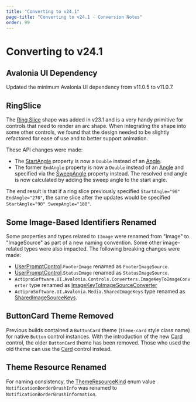 ```yaml
---
title: "Converting to v24.1"
page-title: "Converting to v24.1 - Conversion Notes"
order: 99
---
```

# Converting to v24.1

## Avalonia UI Dependency

Updated the minimum Avalonia UI dependency from v11.0.5 to v11.0.7.

## RingSlice

The [Ring Slice](../shared/shapes/ring-slice.md) shape was added in v23.1 and is a very handy primitive for controls that need to render an arc shape.  When integrating the shape into some other controls, we found that the design needed to be slightly refactored for ease of use and to better support animation.

These API changes were made:
- The [StartAngle](xref:@ActiproUIRoot.Controls.Shapes.RingSlice.StartAngle) property is now a `Double` instead of an [Angle](xref:ActiproSoftware.Angle).
- The former `EndAngle` property is now a `Double` instead of an [Angle](xref:ActiproSoftware.Angle) and specified via the [SweepAngle](xref:@ActiproUIRoot.Controls.Shapes.RingSlice.SweepAngle) property instead.  The resolved end angle is now calculated by adding the sweep angle to the start angle.

The end result is that if a ring slice previously specified `StartAngle="90" EndAngle="270"`, the same slice after the updates would be specified `StartAngle="90" SweepAngle="180"`.

## Some Image-Based Identifiers Renamed

Some properties and types related to `IImage` were renamed from "Image" to "ImageSource" as part of a new naming convention.  Some other image-related types were also impacted.  The following breaking changes were made:

- [UserPromptControl](xref:@ActiproUIRoot.Controls.UserPromptControl).`FooterImage` renamed as `FooterImageSource`.
- [UserPromptControl](xref:@ActiproUIRoot.Controls.UserPromptControl).`StatusImage` renamed as `StatusImageSource`.
- `ActiproSoftware.UI.Avalonia.Controls.Converters.ImageKeyToImageConverter` type renamed as [ImageKeyToImageSourceConverter](xref:@ActiproUIRoot.Controls.Converters.ImageKeyToImageSourceConverter)
- `ActiproSoftware.UI.Avalonia.Media.SharedImageKeys` type renamed as [SharedImageSourceKeys](xref:@ActiproUIRoot.Media.SharedImageSourceKeys).

## ButtonCard Theme Removed

Previous builds contained a `ButtonCard` theme (`theme-card` style class name) for native `Button` control instances. With the introduction of the new [Card](../fundamentals/controls/card.md) control, the older `ButtonCard` theme has been removed.  Those who used the old theme can use the [Card](../fundamentals/controls/card.md) control instead.

## Theme Resource Renamed

For naming consistency, the [ThemeResourceKind](xref:@ActiproUIRoot.Themes.ThemeResourceKind) enum value `NotificationBorderBrushInfo` was renamed to `NotificationBorderBrushInformation`.